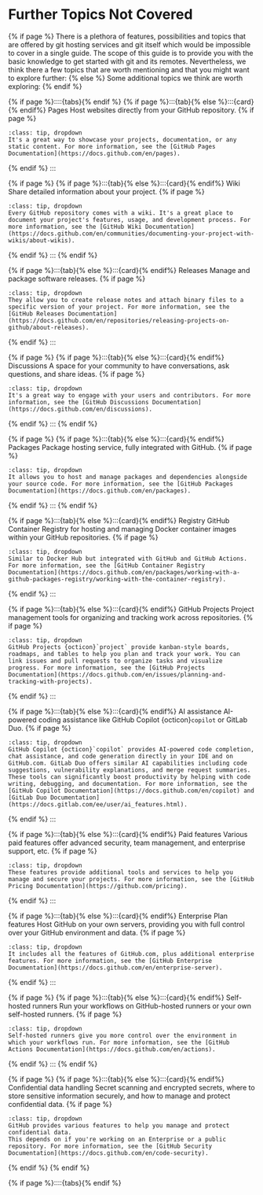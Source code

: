 # Further Topics Not Covered

{% if page %}
There is a plethora of features, possibilities and topics that are offered by git hosting services and git itself which would be impossible to cover in a single guide. 
The scope of this guide is to provide you with the basic knowledge to get started with git and its remotes.
Nevertheless, we think there a few topics that are worth mentioning and that you might want to explore further:
{% else %}
Some additional topics we think are worth exploring:
{% endif %}

{% if page %}::::{tabs}{% endif %}
{% if page %}:::{tab}{% else %}:::{card}{% endif%} Pages
Host websites directly from your GitHub repository. 
{% if page %}
```{admonition} Details
:class: tip, dropdown
It's a great way to showcase your projects, documentation, or any static content. For more information, see the [GitHub Pages Documentation](https://docs.github.com/en/pages).
```
{% endif %}
:::

{% if page %}
{% if page %}:::{tab}{% else %}:::{card}{% endif%} Wiki
Share detailed information about your project. 
{% if page %}
```{admonition} Details
:class: tip, dropdown
Every GitHub repository comes with a wiki. It's a great place to document your project's features, usage, and development process. For more information, see the [GitHub Wiki Documentation](https://docs.github.com/en/communities/documenting-your-project-with-wikis/about-wikis).
```
{% endif %}
:::
{% endif %}


{% if page %}:::{tab}{% else %}:::{card}{% endif%} Releases
Manage and package software releases.
{% if page %}
```{admonition} Details
:class: tip, dropdown
They allow you to create release notes and attach binary files to a specific version of your project. For more information, see the [GitHub Releases Documentation](https://docs.github.com/en/repositories/releasing-projects-on-github/about-releases).
```
{% endif %}
:::

{% if page %} 
{% if page %}:::{tab}{% else %}:::{card}{% endif%} Discussions
A space for your community to have conversations, ask questions, and share ideas. 
{% if page %}
```{admonition} Details
:class: tip, dropdown
It's a great way to engage with your users and contributors. For more information, see the [GitHub Discussions Documentation](https://docs.github.com/en/discussions).
```
{% endif %}
:::
{% endif %}

{% if page %}
{% if page %}:::{tab}{% else %}:::{card}{% endif%} Packages
Package hosting service, fully integrated with GitHub.
{% if page %}
```{admonition} Details
:class: tip, dropdown
It allows you to host and manage packages and dependencies alongside your source code. For more information, see the [GitHub Packages Documentation](https://docs.github.com/en/packages).
```
{% endif %}
:::
{% endif %}

{% if page %}:::{tab}{% else %}:::{card}{% endif%} Registry
GitHub Container Registry for hosting and managing Docker container images within your GitHub repositories. 
{% if page %}
```{admonition} Details
:class: tip, dropdown
Similar to Docker Hub but integrated with GitHub and GitHub Actions.
For more information, see the [GitHub Container Registry Documentation](https://docs.github.com/en/packages/working-with-a-github-packages-registry/working-with-the-container-registry).
```
{% endif %}
:::

{% if page %}:::{tab}{% else %}:::{card}{% endif%} GitHub Projects
Project management tools for organizing and tracking work across repositories.
{% if page %}
```{admonition} Details
:class: tip, dropdown
GitHub Projects {octicon}`project` provide kanban-style boards, roadmaps, and tables to help you plan and track your work. You can link issues and pull requests to organize tasks and visualize progress. For more information, see the [GitHub Projects Documentation](https://docs.github.com/en/issues/planning-and-tracking-with-projects).
```
{% endif %}
:::

{% if page %}:::{tab}{% else %}:::{card}{% endif%} AI assistance
AI-powered coding assistance like GitHub Copilot {octicon}`copilot` or GitLab Duo.
{% if page %}
```{admonition} Details
:class: tip, dropdown
GitHub Copilot {octicon}`copilot` provides AI-powered code completion, chat assistance, and code generation directly in your IDE and on GitHub.com. GitLab Duo offers similar AI capabilities including code suggestions, vulnerability explanations, and merge request summaries. These tools can significantly boost productivity by helping with code writing, debugging, and documentation. For more information, see the [GitHub Copilot Documentation](https://docs.github.com/en/copilot) and [GitLab Duo Documentation](https://docs.gitlab.com/ee/user/ai_features.html).
```
{% endif %}
:::

{% if page %}:::{tab}{% else %}:::{card}{% endif%} Paid features
Various paid features offer advanced security, team management, and enterprise support, etc.
{% if page %}
```{admonition} Details
:class: tip, dropdown
These features provide additional tools and services to help you manage and secure your projects. For more information, see the [GitHub Pricing Documentation](https://github.com/pricing).
```
{% endif %}
:::

{% if page %}:::{tab}{% else %}:::{card}{% endif%} Enterprise Plan features
Host GitHub on your own servers, providing you with full control over your GitHub environment and data. 
{% if page %}
```{admonition} Details
:class: tip, dropdown
It includes all the features of GitHub.com, plus additional enterprise features. For more information, see the [GitHub Enterprise Documentation](https://docs.github.com/en/enterprise-server).
```
{% endif %}
:::

{% if page %}
{% if page %}:::{tab}{% else %}:::{card}{% endif%} Self-hosted runners
Run your workflows on GitHub-hosted runners or your own self-hosted runners. 
{% if page %}
```{admonition} Details
:class: tip, dropdown
Self-hosted runners give you more control over the environment in which your workflows run. For more information, see the [GitHub Actions Documentation](https://docs.github.com/en/actions).
```
{% endif %}
:::
{% endif %}

{% if page %}
{% if page %}:::{tab}{% else %}:::{card}{% endif%} Confidential data handling
Secret scanning and encrypted secrets, where to store sensitive information securely, and how to manage and protect confidential data.
{% if page %}
```{admonition} Details
:class: tip, dropdown
GitHub provides various features to help you manage and protect confidential data.
This depends on if you're working on an Enterprise or a public repository. For more information, see the [GitHub Security Documentation](https://docs.github.com/en/code-security).
```
{% endif %}
{% endif %}

{% if page %}::::{tabs}{% endif %}